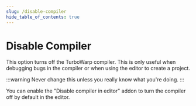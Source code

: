 ```yaml
---
slug: /disable-compiler
hide_table_of_contents: true
---
```


# Disable Compiler

This option turns off the TurboWarp compiler. This is only useful when debugging bugs in the compiler or when using the editor to create a project.

:::warning
Never change this unless you really know what you're doing.
:::

You can enable the "Disable compiler in editor" addon to turn the compiler off by default in the editor.

